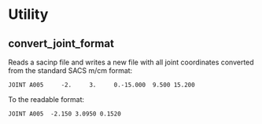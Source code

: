 # Utility

## convert_joint_format

Reads a sacinp file and writes a new file with all joint coordinates converted from the standard SACS m/cm format:
~~~
JOINT A005     -2.     3.     0.-15.000  9.500 15.200
~~~

To the readable format:
~~~
JOINT A005  -2.150 3.0950 0.1520
~~~
